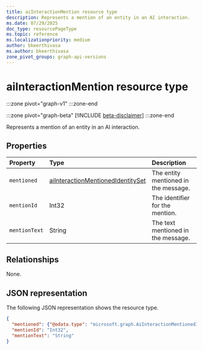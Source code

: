 ```yaml
---
title: aiInteractionMention resource type
description: Represents a mention of an entity in an AI interaction.
ms.date: 07/29/2025
doc_type: resourcePageType
ms.topic: reference
ms.localizationpriority: medium
author: bkeerthivasa
ms.author: bkeerthivasa
zone_pivot_groups: graph-api-versions
---
```


# aiInteractionMention resource type

<!-- cSpell:ignore bkeerthivasa -->
:::zone pivot="graph-v1"
:::zone-end

:::zone pivot="graph-beta"
[!INCLUDE [beta-disclaimer](../../includes/beta-disclaimer.md)]
:::zone-end

Represents a mention of an entity in an AI interaction.

## Properties

| Property      | Type                                                                      | Description                          |
|:--------------|:--------------------------------------------------------------------------|:-------------------------------------|
| `mentioned`   | [aiInteractionMentionedIdentitySet](aiinteractionmentionedidentityset.md) | The entity mentioned in the message. |
| `mentionId`   | Int32                                                                     | The identifier for the mention.      |
| `mentionText` | String                                                                    | The text mentioned in the message.   |

## Relationships

None.

## JSON representation

The following JSON representation shows the resource type.

```json
{
  "mentioned": {"@odata.type": "microsoft.graph.AiInteractionMentionedIdentitySet"},
  "mentionId": "Int32",
  "mentionText": "String"
}
```
